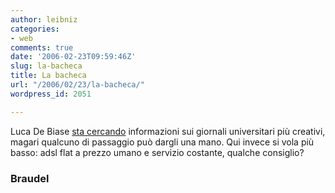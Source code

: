 ```yaml
---
author: leibniz
categories:
- web
comments: true
date: '2006-02-23T09:59:46Z'
slug: la-bacheca
title: La bacheca
url: "/2006/02/23/la-bacheca/"
wordpress_id: 2051

---
```

Luca De Biase [sta cercando](https://blog.debiase.com/categories/braudel/2006/02/23.html#a787) informazioni sui giornali universitari più creativi, magari qualcuno di passaggio può dargli una mano. Qui invece si vola più basso: adsl flat a prezzo umano e servizio costante, qualche consiglio?


### Braudel
